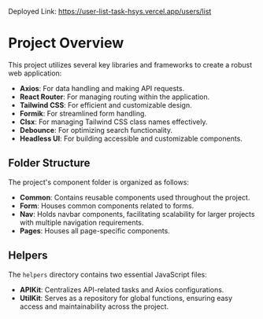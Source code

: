 Deployed Link: https://user-list-task-hsys.vercel.app/users/list

# Project Overview

This project utilizes several key libraries and frameworks to create a robust web application:

- **Axios**: For data handling and making API requests.
- **React Router**: For managing routing within the application.
- **Tailwind CSS**: For efficient and customizable design.
- **Formik**: For streamlined form handling.
- **Clsx**: For managing Tailwind CSS class names effectively.
- **Debounce**: For optimizing search functionality.
- **Headless UI**: For building accessible and customizable components.

## Folder Structure

The project's component folder is organized as follows:

- **Common**: Contains reusable components used throughout the project.
- **Form**: Houses common components related to forms.
- **Nav**: Holds navbar components, facilitating scalability for larger projects with multiple navigation requirements.
- **Pages**: Houses all page-specific components.

## Helpers

The `helpers` directory contains two essential JavaScript files:

- **APIKit**: Centralizes API-related tasks and Axios configurations.
- **UtilKit**: Serves as a repository for global functions, ensuring easy access and maintainability across the project.
